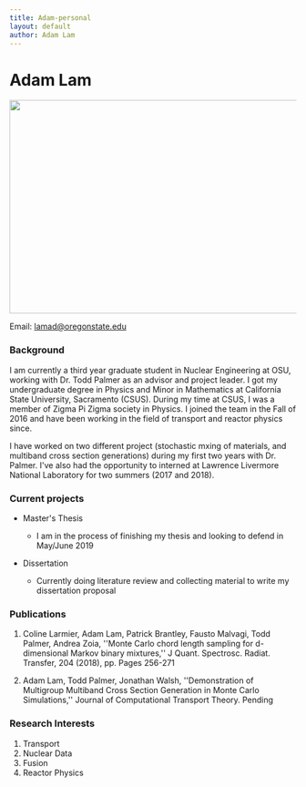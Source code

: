 ```yaml
---
title: Adam-personal
layout: default
author: Adam Lam
---
```

Adam Lam
================================

<img src="{{ site.url }}users/lamad/images/adam.jpg" height="375" width="600">

Email: <a href="mailto:lamad@oregonstate.edu" target="top"> lamad@oregonstate.edu </a>



### Background
I am currently a third year graduate student in Nuclear Engineering at OSU, working with Dr. Todd Palmer as an advisor and project leader. I got my undergraduate degree in Physics and Minor in Mathematics at California State University, Sacramento (CSUS). During my time at CSUS, I was a member of Zigma Pi Zigma society in Physics. I joined the team in the Fall of 2016 and have been working in the field of transport and reactor physics since.

I have worked on two different project (stochastic mxing of materials, and multiband cross section generations) during my first two years with Dr. Palmer. I've also had the opportunity to interned at Lawrence Livermore National Laboratory for two summers (2017 and 2018).

### Current projects
* Master's Thesis
  * I am in the process of finishing my thesis and looking to defend in May/June 2019

* Dissertation
  * Currently doing literature review and collecting material to write my dissertation proposal


### Publications

1. Coline Larmier, Adam Lam, Patrick Brantley, Fausto Malvagi, Todd Palmer, Andrea Zoia, ''Monte Carlo chord length sampling for d-dimensional Markov binary mixtures,'' J Quant. Spectrosc. Radiat. Transfer, 204 (2018), pp. Pages 256-271

2. Adam Lam, Todd Palmer, Jonathan Walsh, ''Demonstration of Multigroup Multiband Cross Section Generation in Monte Carlo Simulations,'' Journal of Computational Transport Theory. Pending

### Research Interests
1. Transport
2. Nuclear Data
3. Fusion
4. Reactor Physics
